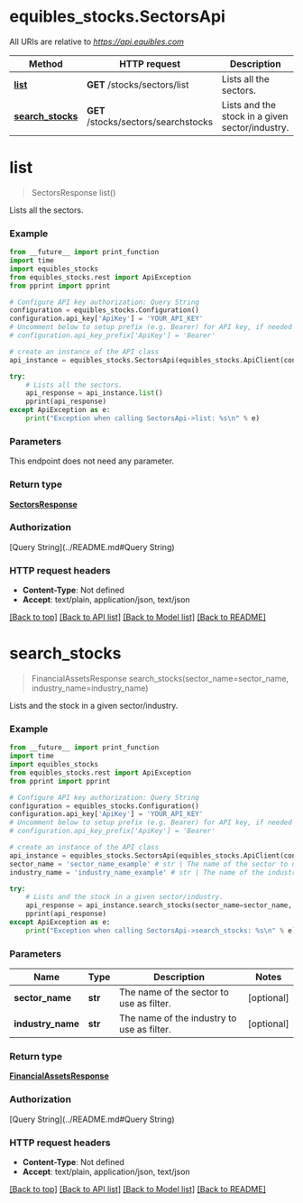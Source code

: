 # equibles_stocks.SectorsApi

All URIs are relative to *https://api.equibles.com*

Method | HTTP request | Description
------------- | ------------- | -------------
[**list**](SectorsApi.md#list) | **GET** /stocks/sectors/list | Lists all the sectors.
[**search_stocks**](SectorsApi.md#search_stocks) | **GET** /stocks/sectors/searchstocks | Lists and the stock in a given sector/industry.

# **list**
> SectorsResponse list()

Lists all the sectors.

### Example
```python
from __future__ import print_function
import time
import equibles_stocks
from equibles_stocks.rest import ApiException
from pprint import pprint

# Configure API key authorization: Query String
configuration = equibles_stocks.Configuration()
configuration.api_key['ApiKey'] = 'YOUR_API_KEY'
# Uncomment below to setup prefix (e.g. Bearer) for API key, if needed
# configuration.api_key_prefix['ApiKey'] = 'Bearer'

# create an instance of the API class
api_instance = equibles_stocks.SectorsApi(equibles_stocks.ApiClient(configuration))

try:
    # Lists all the sectors.
    api_response = api_instance.list()
    pprint(api_response)
except ApiException as e:
    print("Exception when calling SectorsApi->list: %s\n" % e)
```

### Parameters
This endpoint does not need any parameter.

### Return type

[**SectorsResponse**](SectorsResponse.md)

### Authorization

[Query String](../README.md#Query String)

### HTTP request headers

 - **Content-Type**: Not defined
 - **Accept**: text/plain, application/json, text/json

[[Back to top]](#) [[Back to API list]](../README.md#documentation-for-api-endpoints) [[Back to Model list]](../README.md#documentation-for-models) [[Back to README]](../README.md)

# **search_stocks**
> FinancialAssetsResponse search_stocks(sector_name=sector_name, industry_name=industry_name)

Lists and the stock in a given sector/industry.

### Example
```python
from __future__ import print_function
import time
import equibles_stocks
from equibles_stocks.rest import ApiException
from pprint import pprint

# Configure API key authorization: Query String
configuration = equibles_stocks.Configuration()
configuration.api_key['ApiKey'] = 'YOUR_API_KEY'
# Uncomment below to setup prefix (e.g. Bearer) for API key, if needed
# configuration.api_key_prefix['ApiKey'] = 'Bearer'

# create an instance of the API class
api_instance = equibles_stocks.SectorsApi(equibles_stocks.ApiClient(configuration))
sector_name = 'sector_name_example' # str | The name of the sector to use as filter. (optional)
industry_name = 'industry_name_example' # str | The name of the industry to use as filter. (optional)

try:
    # Lists and the stock in a given sector/industry.
    api_response = api_instance.search_stocks(sector_name=sector_name, industry_name=industry_name)
    pprint(api_response)
except ApiException as e:
    print("Exception when calling SectorsApi->search_stocks: %s\n" % e)
```

### Parameters

Name | Type | Description  | Notes
------------- | ------------- | ------------- | -------------
 **sector_name** | **str**| The name of the sector to use as filter. | [optional] 
 **industry_name** | **str**| The name of the industry to use as filter. | [optional] 

### Return type

[**FinancialAssetsResponse**](FinancialAssetsResponse.md)

### Authorization

[Query String](../README.md#Query String)

### HTTP request headers

 - **Content-Type**: Not defined
 - **Accept**: text/plain, application/json, text/json

[[Back to top]](#) [[Back to API list]](../README.md#documentation-for-api-endpoints) [[Back to Model list]](../README.md#documentation-for-models) [[Back to README]](../README.md)

